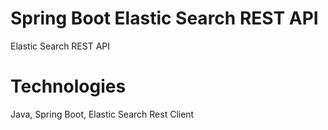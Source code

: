 # Spring Boot Elastic Search REST API
Elastic Search REST API

# Technologies
Java, Spring Boot, Elastic Search Rest Client
